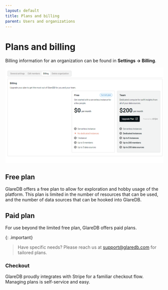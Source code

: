 ```yaml
---
layout: default
title: Plans and billing
parent: Users and organizations
---
```


# Plans and billing

Billing information for an organization can be found in **Settings -> Billing**.

![Billing panel]

## Free plan

GlareDB offers a free plan to allow for exploration and hobby usage of the
platform. This plan is limited in the number of resources that can be used, and
the number of data sources that can be hooked into GlareDB.

## Paid plan

For use beyond the limited free plan, GlareDB offers paid plans.

{: .important}

> Have specific needs? Please reach us at [support@glaredb.com] for tailored
> plans.

### Checkout

GlareDB proudly integrates with Stripe for a familiar checkout flow. Managing
plans is self-service and easy.

[Billing panel]: /assets/images/billing-panel.png
[support@glaredb.com]: mailto:support@glaredb.com
